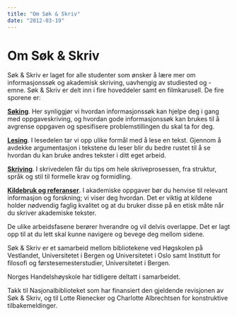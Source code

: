 ```yaml
---
title: "Om Søk & Skriv"
date: "2012-03-19"
---
```


# Om Søk & Skriv

Søk & Skriv er laget for alle studenter som ønsker å lære mer om informasjonssøk og akademisk skriving, uavhengig av studiested og -emne. Søk & Skriv er delt inn i fire hoveddeler samt en filmkarusell. De fire sporene er:

**[Søking](/soking)**. Her synliggjør vi hvordan informasjonssøk kan hjelpe deg i gang med oppgaveskriving, og hvordan gode informasjonssøk kan brukes til å avgrense oppgaven og spesifisere problemstillingen du skal ta for deg.

**[Lesing](/lesing)**. I lesedelen tar vi opp ulike formål med å lese en tekst. Gjennom å avdekke argumentasjon i tekstene du leser blir du bedre rustet til å se hvordan du kan bruke andres tekster i ditt eget arbeid.

**[Skriving](skriving)**. I skrivedelen får du tips om hele skriveprosessen, fra struktur, språk og stil til formelle krav og formidling.

**[Kildebruk og referanser](/kildebruk-og-referanser)**. I akademiske oppgaver bør du henvise til relevant informasjon og forskning; vi viser deg hvordan. Det er viktig at kildene holder nødvendig faglig kvalitet og at du bruker disse på en etisk måte når du skriver akademiske tekster.

De ulike arbeidsfasene berører hverandre og vil delvis overlappe. Det er lagt opp til at du lett skal kunne navigere og bevege deg mellom sidene.

Søk & Skriv er et samarbeid mellom bibliotekene ved Høgskolen på Vestlandet, Universitetet i Bergen og Universitetet i Oslo samt Institutt for filosofi og førstesemesterstudier, Universitetet i Bergen.

Norges Handelshøyskole har tidligere deltatt i samarbeidet.

Takk til Nasjonalbiblioteket som har finansiert den gjeldende revisjonen av Søk & Skriv, og til Lotte Rienecker og Charlotte Albrechtsen for konstruktive tilbakemeldinger.
